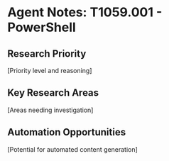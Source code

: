 # Agent Notes: T1059.001 - PowerShell

## Research Priority
[Priority level and reasoning]

## Key Research Areas
[Areas needing investigation]

## Automation Opportunities
[Potential for automated content generation]
